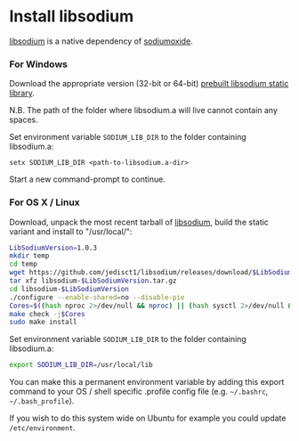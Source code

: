 # Install libsodium

[libsodium](https://github.com/jedisct1/libsodium) is a native dependency of [sodiumoxide](https://github.com/dnaq/sodiumoxide).

### For Windows

Download the appropriate version (32-bit or 64-bit) [prebuilt libsodium static library](https://github.com/maidsafe/QA/tree/master/Dependencies/Windows).

N.B. The path of the folder where libsodium.a will live cannot contain any spaces.

Set environment variable `SODIUM_LIB_DIR` to the folder containing libsodium.a:

```batch
setx SODIUM_LIB_DIR <path-to-libsodium.a-dir>
```

Start a new command-prompt to continue.

### For OS X / Linux

Download, unpack the most recent tarball of [libsodium](https://download.libsodium.org/libsodium/releases/), build the static variant and install to "/usr/local/":

```bash
LibSodiumVersion=1.0.3
mkdir temp
cd temp
wget https://github.com/jedisct1/libsodium/releases/download/$LibSodiumVersion/libsodium-$LibSodiumVersion.tar.gz
tar xfz libsodium-$LibSodiumVersion.tar.gz
cd libsodium-$LibSodiumVersion
./configure --enable-shared=no --disable-pie
Cores=$((hash nproc 2>/dev/null && nproc) || (hash sysctl 2>/dev/null && sysctl -n hw.ncpu) || echo 1)
make check -j$Cores
sudo make install
```

Set environment variable `SODIUM_LIB_DIR` to the folder containing libsodium.a:

```bash
export SODIUM_LIB_DIR=/usr/local/lib
```

You can make this a permanent environment variable by adding this export command to your OS / shell specific .profile config file (e.g. `~/.bashrc`, `~/.bash_profile`).

If you wish to do this system wide on Ubuntu for example you could update `/etc/environment`.
